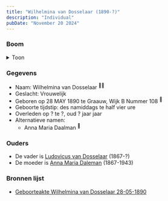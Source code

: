 ```yaml
---
title: "Wilhelmina van Dosselaar (1890-?)"
description: "Individual"
pubDate: "November 20 2024"
---
```


### Boom
<details><summary>Toon</summary>

![test](https://www.plantuml.com/plantuml/svg/bP9FJm8n4CNl_HGJEAW7aiAY_0b1GS5Wb12ZCPx8x7Q4XcvBsYw46BwxbLt0Wp5uQsRUc_dbJM-SH-kpL36ta7g95bE8CLdChCcqk3NAMF0MjGijqfxDfI18f4qKvMzAbtu3AQKnMPUNd2TBnc-Mn7vCJHGw1vyC0Fh62h8lSvaiD3dNwQGeTRSB4TioTWQJtIh7SaVfCHDc9PFCmGert1ddI27Q4g234UUrg0LG7aJ3os4_ZF_yaAJ45Zhj6EFDD3RUAsftOJH-WMhpgW7d5t1l4RFr3wbRP4fDKOjfOiFys0IiuBc6wq1KOFIqHdX2An7kK56A-aXG3GJ3_Y0QH7yGr1hGcppd4ASINEQMLZtQMmuydVQQX91w5cGDU7WT1nclxfY6dFDc3SfApkP-GqgPTU3QiYAjIgLGi0B-M2YSeV3TgdEst_OcrPnKAaC6lr-Xpk5mnnEoQC9JxpraqUB_l0Qx8It2V_q2)
</details>

### Gegevens
- Naam: Wilhelmina van Dosselaar <sup><a href="../s00398/" style="text-decoration:none" title="Geboorteakte Wilhelmina van Dosselaar 28-05-1890">:link:</a><a href="../s00397/" style="text-decoration:none" title="Huwelijk Ludovicus van Dosselaar en Anna Maria Daleman 07-06-1901">:link:</a></sup>
- Geslacht: Vrouwelijk
- Geboren op 28 MAY 1890 te Graauw, Wijk B Nummer 108 <sup><a href="../s00398/" style="text-decoration:none" title="Geboorteakte Wilhelmina van Dosselaar 28-05-1890">:link:</a></sup>
- Geboorte tijdstip: des namiddags te half vier ure
- Overleden op ? te ?, oud ? jaar jaar 
- Alternatieve namen:
  - Anna Maria Daalman <sup><a href="../s00398/" style="text-decoration:none" title="Geboorteakte Wilhelmina van Dosselaar 28-05-1890">:link:</a></sup>

### Ouders
- De vader is [Ludovicus van Dosselaar](../i00239/) (1867-?)
- De moeder is [Anna Maria Daleman](../i00231/) (1867-1943)

### Bronnen lijst
- [Geboorteakte Wilhelmina van Dosselaar 28-05-1890](../s00398/)